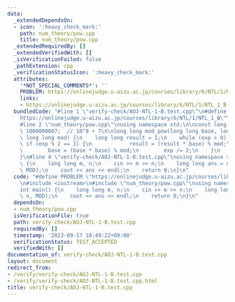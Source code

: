 ```yaml
---
data:
  _extendedDependsOn:
  - icon: ':heavy_check_mark:'
    path: num_theory/pow.cpp
    title: num_theory/pow.cpp
  _extendedRequiredBy: []
  _extendedVerifiedWith: []
  _isVerificationFailed: false
  _pathExtension: cpp
  _verificationStatusIcon: ':heavy_check_mark:'
  attributes:
    '*NOT_SPECIAL_COMMENTS*': ''
    PROBLEM: https://onlinejudge.u-aizu.ac.jp/courses/library/6/NTL/1/NTL_1_B
    links:
    - https://onlinejudge.u-aizu.ac.jp/courses/library/6/NTL/1/NTL_1_B
  bundledCode: "#line 1 \"verify-check/AOJ-NTL-1-B.test.cpp\"\n#define PROBLEM \"\
    https://onlinejudge.u-aizu.ac.jp/courses/library/6/NTL/1/NTL_1_B\"\n#include <iostream>\n\
    #line 2 \"num_theory/pow.cpp\"\nusing namespace std;\n\nconst long long MOD =\
    \ 1000000007;  // 10^9 + 7\n\nlong long mod_pow(long long base, long long exp,\
    \ long long mod) {\n    long long result = 1;\n    while (exp > 0) {\n       \
    \ if (exp % 2 == 1) {\n            result = (result * base) % mod;\n        }\n\
    \        base = (base * base) % mod;\n        exp /= 2;\n    }\n    return result;\n\
    }\n#line 4 \"verify-check/AOJ-NTL-1-B.test.cpp\"\nusing namespace std;\nint main()\
    \ {\n    long long m, n;\n    cin >> m >> n;\n    long long ans = mod_pow(m, n,\
    \ MOD);\n    cout << ans << endl;\n    return 0;\n}\n"
  code: "#define PROBLEM \"https://onlinejudge.u-aizu.ac.jp/courses/library/6/NTL/1/NTL_1_B\"\
    \n#include <iostream>\n#include \"num_theory/pow.cpp\"\nusing namespace std;\n\
    int main() {\n    long long m, n;\n    cin >> m >> n;\n    long long ans = mod_pow(m,\
    \ n, MOD);\n    cout << ans << endl;\n    return 0;\n}\n"
  dependsOn:
  - num_theory/pow.cpp
  isVerificationFile: true
  path: verify-check/AOJ-NTL-1-B.test.cpp
  requiredBy: []
  timestamp: '2023-09-17 18:49:22+09:00'
  verificationStatus: TEST_ACCEPTED
  verifiedWith: []
documentation_of: verify-check/AOJ-NTL-1-B.test.cpp
layout: document
redirect_from:
- /verify/verify-check/AOJ-NTL-1-B.test.cpp
- /verify/verify-check/AOJ-NTL-1-B.test.cpp.html
title: verify-check/AOJ-NTL-1-B.test.cpp
---
```


